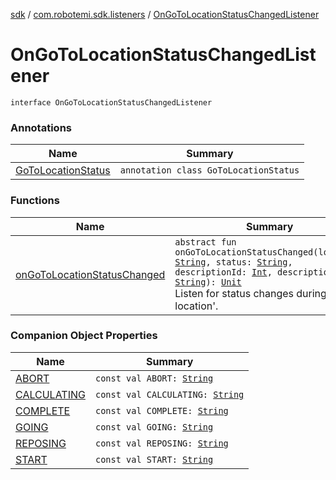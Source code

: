 [sdk](../../index.md) / [com.robotemi.sdk.listeners](../index.md) / [OnGoToLocationStatusChangedListener](./index.md)

# OnGoToLocationStatusChangedListener

`interface OnGoToLocationStatusChangedListener`

### Annotations

| Name | Summary |
|---|---|
| [GoToLocationStatus](-go-to-location-status/index.md) | `annotation class GoToLocationStatus` |

### Functions

| Name | Summary |
|---|---|
| [onGoToLocationStatusChanged](on-go-to-location-status-changed.md) | `abstract fun onGoToLocationStatusChanged(location: `[`String`](https://kotlinlang.org/api/latest/jvm/stdlib/kotlin/-string/index.html)`, status: `[`String`](https://kotlinlang.org/api/latest/jvm/stdlib/kotlin/-string/index.html)`, descriptionId: `[`Int`](https://kotlinlang.org/api/latest/jvm/stdlib/kotlin/-int/index.html)`, description: `[`String`](https://kotlinlang.org/api/latest/jvm/stdlib/kotlin/-string/index.html)`): `[`Unit`](https://kotlinlang.org/api/latest/jvm/stdlib/kotlin/-unit/index.html)<br>Listen for status changes during 'go to location'. |

### Companion Object Properties

| Name | Summary |
|---|---|
| [ABORT](-a-b-o-r-t.md) | `const val ABORT: `[`String`](https://kotlinlang.org/api/latest/jvm/stdlib/kotlin/-string/index.html) |
| [CALCULATING](-c-a-l-c-u-l-a-t-i-n-g.md) | `const val CALCULATING: `[`String`](https://kotlinlang.org/api/latest/jvm/stdlib/kotlin/-string/index.html) |
| [COMPLETE](-c-o-m-p-l-e-t-e.md) | `const val COMPLETE: `[`String`](https://kotlinlang.org/api/latest/jvm/stdlib/kotlin/-string/index.html) |
| [GOING](-g-o-i-n-g.md) | `const val GOING: `[`String`](https://kotlinlang.org/api/latest/jvm/stdlib/kotlin/-string/index.html) |
| [REPOSING](-r-e-p-o-s-i-n-g.md) | `const val REPOSING: `[`String`](https://kotlinlang.org/api/latest/jvm/stdlib/kotlin/-string/index.html) |
| [START](-s-t-a-r-t.md) | `const val START: `[`String`](https://kotlinlang.org/api/latest/jvm/stdlib/kotlin/-string/index.html) |
